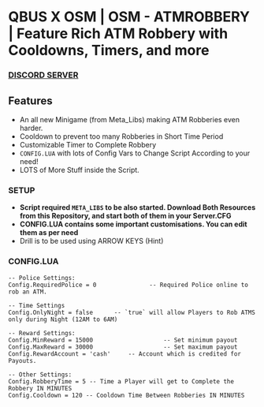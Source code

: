 # QBUS X OSM | OSM - ATMROBBERY | Feature Rich ATM Robbery with Cooldowns, Timers, and more 

### [DISCORD SERVER](https://discord.gg/jrNxkpVaJU)

## Features 
- An all new Minigame (from Meta_Libs) making ATM Robberies even harder. 
- Cooldown to prevent too many Robberies in Short Time Period
- Customizable Timer to Complete Robbery
- `CONFIG.LUA` with lots of Config Vars to Change Script According to your need!
- LOTS of More Stuff inside the Script.

### SETUP 
- **Script required `META_LIBS` to be also started. Download Both Resources from this Repository, and start both of them in your Server.CFG**
- **CONFIG.LUA contains some important customisations. You can edit them as per need**
- Drill is to be used using ARROW KEYS (Hint)
### CONFIG.LUA
```
-- Police Settings:
Config.RequiredPolice = 0				-- Required Police online to rob an ATM.

-- Time Settings
Config.OnlyNight = false      -- `true` will allow Players to Rob ATMS only during Night (12AM to 6AM)

-- Reward Settings:
Config.MinReward = 15000					-- Set minimum payout
Config.MaxReward = 30000					-- Set maximum payout
Config.RewardAccount = 'cash'     -- Account which is credited for Payouts.

-- Other Settings:
Config.RobberyTime = 5 -- Time a Player will get to Complete the Robbery IN MINUTES
Config.Cooldown = 120 -- Cooldown Time Between Robberies IN MINUTES
```
